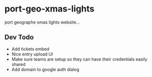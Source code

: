 # port-geo-xmas-lights

port geographe xmas lights website...

## Dev Todo

- Add tickets embed
- Nice entry upload UI
- Make sure teams are setup so they can have their credentials easily shared
- Add domain to google auth dialog
